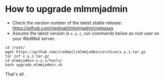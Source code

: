 # How to upgrade mlmmjadmin

* Check the version number of the latest stable release:
  <https://github.com/iredmail/mlmmjadmin/releases>
* Assume the latest version is `x.y.z`, run commands below as root user on your
  iRedMail server:

```
cd /root/
wget https://github.com/iredmail/mlmmjadmin/archive/x.y.z.tar.gz
tar zxf x.y.z.tar.gz
cd mlmmjadmin-x.y.z/tools/
bash upgrade_mlmmjadmin.sh
```

That's all.
